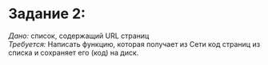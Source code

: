 # Задание 2:

_Дано:_ список, содержащий URL страниц  
_Требуется:_ Написать функцию, которая получает из Сети код страниц из списка и сохраняет его (код) на диск.
